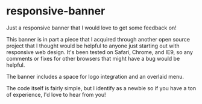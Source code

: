 # responsive-banner
Just a responsive banner that I would love to get some feedback on!

This banner is in part a piece that I acquired through another open source project that I thought would be helpful to anyone just starting out with responsive web design. It's been tested on Safari, Chrome, and IE9, so any comments or fixes for other browsers that might have a bug would be helpful.

The banner includes a space for logo integration and an overlaid menu.

The code itself is fairly simple, but I identify as a newbie so if you have a ton of experience, I'd love to hear from you!
